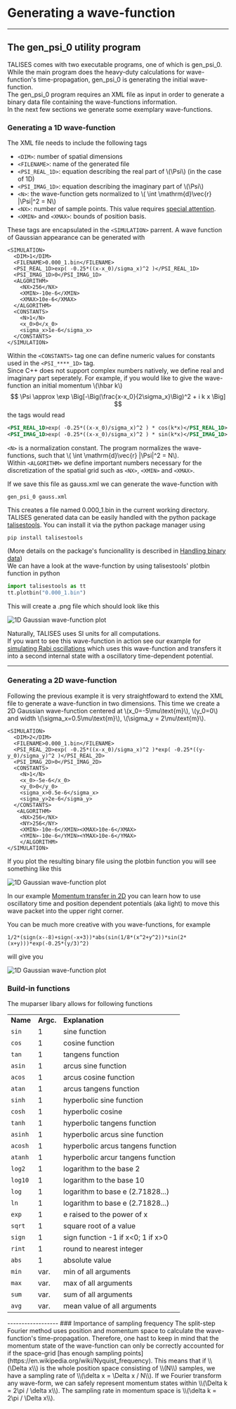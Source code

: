 # Generating a wave-function
------------------------
## The gen_psi_0 utility program
TALISES comes with two executable programs, one of which is gen_psi_0.
While the main program does the heavy-duty calculations for wave-function's time-propagation, gen_psi_0 is generating the initial wave-function.  
The gen_psi_0 program requires an XML file as input in order to generate a binary data file containing the wave-functions information.  
In the next few sections we generate some exemplary wave-functions.

### Generating a 1D wave-function

The XML file needs to include the following tags  

- `<DIM>`: number of spatial dimensions
- `<FILENAME>`: name of the generated file
- `<PSI_REAL_1D>`: equation describing the real part of \\(\Psi\\) (in the case of 1D)
- `<PSI_IMAG_1D>`: equation describing the imaginary part of \\(\Psi\\)
- `<N>`: the wave-function gets normalized to \\( \int \mathrm{d}\vec{r} |\Psi|^2 = N\\)
- `<NX>`: number of sample points. This value requires [special attention](#importance-of-sampling-frequency).
- `<XMIN>` and `<XMAX>`: bounds of position basis.

These tags are encapsulated in the `<SIMULATION>` parrent. A wave function of Gaussian appearance can be generated with
```
<SIMULATION>
  <DIM>1</DIM>
  <FILENAME>0.000_1.bin</FILENAME>
  <PSI_REAL_1D>exp( -0.25*((x-x_0)/sigma_x)^2 )</PSI_REAL_1D>
  <PSI_IMAG_1D>0</PSI_IMAG_1D>
  <ALGORITHM>
    <NX>256</NX>
    <XMIN>-10e-6</XMIN>
    <XMAX>10e-6</XMAX>
  </ALGORITHM>
  <CONSTANTS>
    <N>1</N>
    <x_0>0</x_0>
    <sigma_x>1e-6</sigma_x>
  </CONSTANTS>
</SIMULATION>
```
Within the `<CONSTANTS>` tag one can define numeric values for constants used in the `<PSI_****_1D>` tag.  
Since C++ does not support complex numbers natively, we define real and imaginary part seperately.
For example, if you would like to give the wave-function an initial momentum \\(\hbar k\\)
$$ \Psi \approx \exp \Big[-\Big(\frac{x-x_0}{2\sigma_x}\Big)^2 + i k x \Big]  $$
the tags would read
```xml
<PSI_REAL_1D>exp( -0.25*((x-x_0)/sigma_x)^2 ) * cos(k*x)</PSI_REAL_1D>
<PSI_IMAG_1D>exp( -0.25*((x-x_0)/sigma_x)^2 ) * sin(k*x)</PSI_IMAG_1D>
```
`<N>` is a normalization constant. The program normalizes the wave-functions, such that
\\( \int \mathrm{d}\vec{r} |\Psi|^2 = N\\).  
Within `<ALGORITHM>` we define important numbers necessary for the discretization of the spatial grid such as `<NX>`, `<XMIN>` and `<XMAX>`.

If we save this file as gauss.xml we can generate the wave-function with
```text
gen_psi_0 gauss.xml
```
This creates a file named 0.000_1.bin in the current working directory.  
TALISES generated data can be easily handled with the python package [talisestools](https://pypi.org/project/talisestools/).
You can install it via the python package manager using
```text
pip install talisestools
```
(More details on the package's funcionallity is described in [Handling binary data](/user-guide/handling_binary_data/#the-talisestools-package))  
We can have a look at the wave-function by using talisestools' plotbin function in python 
```python
import talisestools as tt
tt.plotbin("0.000_1.bin")
```
This will create a .png file which should look like this  

![1D Gaussian wave-function plot](https://raw.githubusercontent.com/savowe/talises-doc/master/figs/1D_gaussian.png)

Naturally, TALISES uses SI units for all computations.  
If you want to see this wave-function in action see our example for [simulating Rabi oscillations](/user-guide/examples/rabi_oscillations/) which uses this wave-function and transfers it into a second internal state with a oscillatory time-dependent potential.

------------------
### Generating a 2D wave-function
Following the previous example it is very straightfoward to extend the XML file to generate a wave-function in two dimensions.
This time we create a 2D Gaussian wave-function centered at \\(x_0=-5\mu\text{m}\\), \\(y_0=0\\) 
and width \\(\sigma_x=0.5\mu\text{m}\\), \\(\sigma_y = 2\mu\text{m}\\).  
````
<SIMULATION>
  <DIM>2</DIM> 
  <FILENAME>0.000_1.bin</FILENAME>
  <PSI_REAL_2D>exp( -0.25*((x-x_0)/sigma_x)^2 )*exp( -0.25*((y-y_0)/sigma_y)^2 )</PSI_REAL_2D>
  <PSI_IMAG_2D>0</PSI_IMAG_2D>
  <CONSTANTS>
    <N>1</N>
    <x_0>-5e-6</x_0>
    <y_0>0</y_0>
    <sigma_x>0.5e-6</sigma_x>
    <sigma_y>2e-6</sigma_y>
  </CONSTANTS>
   <ALGORITHM>
    <NX>256</NX>
    <NY>256</NY>
    <XMIN>-10e-6</XMIN><XMAX>10e-6</XMAX>
    <YMIN>-10e-6</YMIN><YMAX>10e-6</YMAX>
    </ALGORITHM>
</SIMULATION>
````
If you plot the resulting binary file using the plotbin function you will see something like this  

![1D Gaussian wave-function plot](https://raw.githubusercontent.com/savowe/talises-doc/master/figs/2D_gaussian.png)  

In our example [Momentum transfer in 2D](/user-guide/examples/rabi_oscillations/) you can learn how to use oscillatory time and position dependent potentials (aka light) to move this wave packet into the upper right corner.  

You can be much more creative with you wave-functions, for example
```
1/2*(sign(x--8)+sign(-x+3))*abs(sin(1/8*(x^2+y^2))*sin(2*(x+y)))*exp(-0.25*(y/3)^2)
```
will give you

![1D Gaussian wave-function plot](https://raw.githubusercontent.com/savowe/talises-doc/master/figs/arbitrary_wave_function.png)  

### Build-in functions

The muparser libary allows for following functions  

<table>
	<tbody><tr>
	  <td><b>Name</b></td>  <td><b>Argc.</b></td>  <td><b>Explanation</b></td>
	</tr>
	<tr><td><code>sin</code></td>   <td class="centered">1</td>     <td>sine function</td></tr>
	<tr><td><code>cos</code></td>   <td class="centered">1</td>     <td>cosine function</td></tr>
	<tr><td><code>tan</code></td>   <td class="centered">1</td>     <td>tangens function</td></tr>
	<tr><td><code>asin</code></td>  <td class="centered">1</td>     <td>arcus sine function</td></tr>
	<tr><td><code>acos</code></td>  <td class="centered">1</td>     <td>arcus cosine function</td></tr>
	<tr><td><code>atan</code></td>  <td class="centered">1</td>     <td>arcus tangens function</td></tr>
	<tr><td><code>sinh</code></td>  <td class="centered">1</td>     <td>hyperbolic sine function</td></tr>
	<tr><td><code>cosh</code></td>  <td class="centered">1</td>     <td>hyperbolic cosine</td></tr>
	<tr><td><code>tanh</code></td>  <td class="centered">1</td>     <td>hyperbolic tangens function</td></tr>
	<tr><td><code>asinh</code></td> <td class="centered">1</td>     <td>hyperbolic arcus sine function</td></tr>
	<tr><td><code>acosh</code></td> <td class="centered">1</td>     <td>hyperbolic arcus tangens function</td></tr>
	<tr><td><code>atanh</code></td> <td class="centered">1</td>     <td>hyperbolic arcur tangens function</td></tr>
	<tr><td><code>log2</code></td>  <td class="centered">1</td>     <td>logarithm to the base 2</td></tr>
	<tr><td><code>log10</code></td> <td class="centered">1</td>     <td>logarithm to the base 10</td></tr>
	<tr><td><code>log</code></td>   <td class="centered">1</td>     <td>logarithm to base e (2.71828...)</td></tr>
	<tr><td><code>ln</code></td>    <td class="centered">1</td>     <td>logarithm to base e (2.71828...)</td></tr>
	<tr><td><code>exp</code></td>   <td class="centered">1</td>     <td>e raised to the power of x</td></tr>
	<tr><td><code>sqrt</code></td>  <td class="centered">1</td>     <td>square root of a value</td></tr>
	<tr><td><code>sign</code></td>  <td class="centered">1</td>     <td>sign function -1 if x&lt;0; 1 if x&gt;0</td></tr>
	<tr><td><code>rint</code></td>  <td class="centered">1</td>     <td>round to nearest integer</td></tr>
	<tr><td><code>abs</code></td>   <td class="centered">1</td>     <td>absolute value</td></tr>
	<tr><td><code>min</code></td>   <td class="centered">var.</td>  <td>min of all arguments</td></tr>
	<tr><td><code>max</code></td>   <td class="centered">var.</td>  <td>max of all arguments</td></tr>
	<tr><td><code>sum</code></td>   <td class="centered">var.</td>  <td>sum of all arguments</td></tr>
	<tr><td><code>avg</code></td>   <td class="centered">var.</td>  <td>mean value of all arguments</td></tr>
</tbody>
</table>
------------------
### Importance of sampling frequency
The split-step Fourier method uses position and momentum space to calculate the wave-function's time-propagation. 
Therefore, one hast to keep in mind that the momentum state of the wave-function can only be correctly accounted for
if the space-grid [has enough sampling points](https://en.wikipedia.org/wiki/Nyquist_frequency).  
This means that if \\(\Delta x\\) is the whole position space consisting of \\(N\\) samples, 
we have a sampling rate of \\(\delta x = \Delta x / N\\). If we Fourier transform any wave-form, 
we can safely represent momentum states within \\(\Delta k = 2\pi / \delta x\\). 
The sampling rate in momentum space is \\(\delta k = 2\pi / \Delta x\\).
